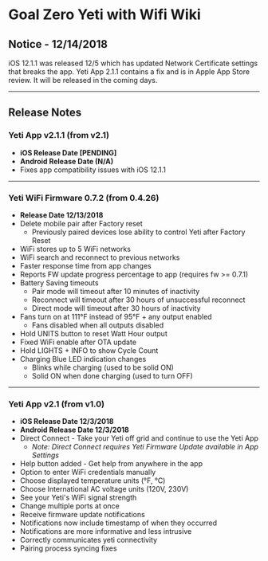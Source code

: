 # Goal Zero Yeti with Wifi Wiki

## Notice - 12/14/2018
iOS 12.1.1 was released 12/5 which has updated Network Certificate settings that breaks the app. Yeti App 2.1.1 contains a fix and is in Apple App Store review. It will be released in the coming days.

___

## Release Notes

### Yeti App v2.1.1 (from v2.1)
* **iOS Release Date [PENDING]**
* **Android Release Date (N/A)**
* Fixes app compatibility issues with iOS 12.1.1

___

### Yeti WiFi Firmware 0.7.2 (from 0.4.26)
* **Release Date 12/13/2018**
* Delete mobile pair after Factory reset
  * Previously paired devices lose ability to control Yeti after Factory Reset
* WiFi stores up to 5 WiFi networks
* WiFi search and reconnect to previous networks
* Faster response time from app changes
* Reports FW update progress percentage to app (requires fw >= 0.7.1)
* Battery Saving timeouts
  * Pair mode will timeout after 10 minutes of inactivity
  * Reconnect will timeout after 30 hours of unsuccessful reconnect
  * Direct mode will timeout after 30 hours of inactivity
* Fans turn on at 111°F instead of 95°F + any output enabled
  * Fans disabled when all outputs disabled
* Hold UNITS button to reset Watt Hour output
* Fixed WiFi enable after OTA update
* Hold LIGHTS + INFO to show Cycle Count
* Charging Blue LED indication changes
  * Blinks while charging (used to be solid ON)
  * Solid ON when done charging (used to turn OFF)

___

### Yeti App v2.1 (from v1.0)
* **iOS Release Date 12/3/2018**
* **Android Release Date 12/3/2018**
* Direct Connect - Take your Yeti off grid and continue to use the Yeti App
  * *Note: Direct Connect requires Yeti Firmware Update available in App Settings*
* Help button added - Get help from anywhere in the app
* Option to enter WiFi credentials manually
* Choose displayed temperature units (°F, °C)
* Choose International AC voltage units (120V, 230V)
* See your Yeti's WiFi signal strength
* Change multiple ports at once
* Receive firmware update notifications
* Notifications now include timestamp of when they occurred
* Notifications are more informative and less intrusive
* Correctly communicates yeti connectivity
* Pairing process syncing fixes
